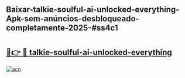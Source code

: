 ## Baixar-talkie-soulful-ai-unlocked-everything-Apk-sem-anúncios-desbloqueado-completamente-2025-#ss4c1

# <h2><a href="https://ainizakaria.my?title=talkie-soulful-ai-unlocked-everything&ref=20M">🔗👉 🔴 talkie-soulful-ai-unlocked-everything</a></h2>

[![acn](https://github.com/user-attachments/assets/0f9c940e-d8b0-45ae-aac7-cd30a18b3e1c)](https://ainizakaria.my?title=talkie-soulful-ai-unlocked-everything&ref=20M)

